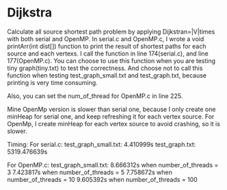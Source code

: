 # Dijkstra
Calculate all source shortest path problem by applying Dijkstran=|V|times with both serial and OpenMP.
In serial.c and OpenMP.c, I wrote a void printArr(int dist[]) function to print the result of shortest paths for each source and each vertexs.
I call the function in line 174(serial.c), and line 177(OpenMP.c).
You can choose to use this function when you are testing tiny graph(tiny.txt) to test the correctness.
And choose not to call this function when testing test_graph_small.txt and test_graph.txt, because printing is very time consuming.

Also, you can set the num_of_thread for OpenMP.c in line 225.

Mine OpenMp version is slower than serial one, because I only create one minHeap for serial one, and keep refreshing it for each vertex source.
For OpenMp, I create minHeap for each vertex source to avoid crashing, so it is slower.

Timing:
For serial.c:
test_graph_small.txt: 4.410999s
test_graph.txt: 5319.476639s

For OpenMP.c:
test_graph_small.txt:
8.666312s when number_of_threads = 3
7.423817s when number_of_threads = 5
7.758672s when number_of_threads = 10
9.605392s when number_of_threads = 100
